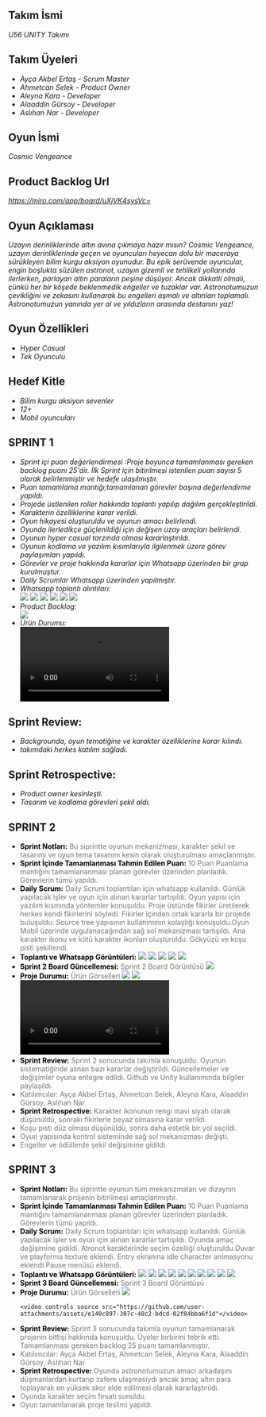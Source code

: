<h2>Takım İsmi</h2>
<p><i>U56 UNITY Takımı</i></p>

<h2>Takım Üyeleri</h2>
<ul>
  <li><i>Ayça Akbel Ertaş - Scrum Master</i></li>
  <li><i>Ahmetcan Selek - Product Owner</i></li>
  <li><i>Aleyna Kara - Developer</i></li>
  <li><i>Alaaddin Gürsoy - Developer</i></li>
  <li><i>Aslıhan Nar - Developer</i></li>
</ul>

<h2>Oyun İsmi</h2>
<p><i>Cosmic Vengeance</i></p>

<h2>Product Backlog Url</h2>
<p><i><a href="https://miro.com/app/board/uXjVK4sysVc=">https://miro.com/app/board/uXjVK4sysVc=</a></i></p>

<h2>Oyun Açıklaması</h2>
<p><i>Uzayın derinliklerinde altın avına çıkmaya hazır mısın?  Cosmic Vengeance, uzayın derinliklerinde geçen ve oyuncuları heyecan dolu bir maceraya sürükleyen bilim kurgu aksiyon oyunudur. Bu epik serüvende oyuncular, engin boşlukta süzülen astronot, uzayın gizemli ve tehlikeli yollarında ilerlerken, parlayan altın paraların peşine düşüyor. Ancak dikkatli olmalı, çünkü her bir köşede beklenmedik engeller ve tuzaklar var. Astronotumuzun çevikliğini ve zekasını kullanarak bu engelleri aşmalı ve altınları toplamalı. Astronotumuzun yanında yer al ve yıldızların arasında destanını yaz!</i></p>

<h2>Oyun Özellikleri</h2>
<ul>
  <li><i>Hyper Casual</i></li>
  <li><i>Tek Oyunculu</i></li>
</ul>

<h2>Hedef Kitle</h2>
<ul>
  <li><i>Bilim kurgu aksiyon sevenler</i></li>
  <li><i>12+</i></li>
  <li><i>Mobil oyuncuları</i></li>
</ul>

<h2>SPRINT 1</h2>
<ul>
  <li><i>Sprint içi puan değerlendirmesi :Proje boyunca tamamlanması gereken backlog puanı 25'dir. İlk Sprint için bitirilmesi istenilen puan sayısı 5 olarak belirlenmiştir ve hedefe ulaşılmıştır. </i></li>
  <li><i>Puan tamamlama mantığı;tamamlanan görevler başına değerlendirme yapıldı.</i></li>
  <li><i>Projede üstlenilen roller hakkında toplantı yapılıp dağılım gerçekleştirildi.</i></li>
  <li><i>Karakterin özelliklerine karar verildi.</i></li>
  <li><i>Oyun hikayesi oluşturuldu ve oyunun amacı belirlendi.</i></li>
  <li><i>Oyunda ilerledikçe güçlenildiği için değişen uzay araçları belirlendi.</i></li>
  <li><i>Oyunun hyper casual tarzında olması kararlaştırıldı.</i></li>
  <li><i>Oyunun kodlama ve yazılım kısımlarıyla ilgilenmek üzere görev paylaşımları yapıldı.</i></li>
  <li><i>Görevler ve proje hakkında kararlar için Whatsapp üzerinden bir grup kurulmuştur.</i></li>
  <li><i>Daily Scrumlar Whatsapp üzerinden yapılmıştır.</i>
  <li><i>Whatsapp toplantı alıntıları: </i></li>
  <img src="https://github.com/CaramelMisto/OUA-GROUP-56/assets/138470955/798e08cd-59b7-400f-9ade-f5d5bfd5e4f8" width="auto">
  <img src="https://github.com/CaramelMisto/OUA-GROUP-56/assets/138470955/25321651-fdec-4e7f-ab3e-df42f15f3ad5" width="auto">
  <img src="https://github.com/CaramelMisto/OUA-GROUP-56/assets/138470955/bb0e31a5-7d4b-4687-bd03-e4f2860ac435" width="auto">
  <img src="https://github.com/CaramelMisto/OUA-GROUP-56/assets/138470955/1f438189-72f0-4f6e-a78c-667d71411081" width="auto">
  <img src="https://github.com/CaramelMisto/OUA-GROUP-56/assets/138470955/9157b5db-8025-417c-ab15-4ca3abfd5972" width="auto">
  <img src="https://github.com/CaramelMisto/OUA-GROUP-56/assets/138470955/02630460-8a83-49e4-a038-8936866d7e52" width="auto">
  <li><i>Product Backlog: </i></li>
  <img src="https://github.com/CaramelMisto/OUA-GROUP-56/assets/138470955/56fef4bc-01ce-4559-9a70-54780c8b3e6a" width="auto">

  <li><i>Ürün Durumu: </i></li>
  <video controls source src="https://github.com/CaramelMisto/OUA-GROUP-56/assets/138470955/65fb75b2-2c21-4338-b3e6-3b773899af59"</video>
  <img src="https://github.com/CaramelMisto/OUA-GROUP-56/assets/138470955/08f420c7-7b6f-4392-aa72-2d5261e79083" width="auto">
  </ul>
    
  <h2>Sprint Review:</h2>
<ul>
  <li><i>Backgrounda, oyun tematiğine ve karakter özelliklerine karar kılındı. </i></li>
  <li><i>takımdaki herkes katılım sağladı. </i></li>
</ul>

  <h2>Sprint Retrospective:</h2>
  <ul>
  <li><i>Product owner kesinleşti. </i></li>
  <li><i>Tasarım ve kodlama görevleri şekil aldı. </i></li>
  </ul>

<h2>SPRINT 2</h2>
<ul>
  <li>
    <strong style="color: #000000;">Sprint Notları:</strong>
    <span style="color: #777777;">Bu siprintte oyunun mekanizması, karakter şekil ve tasarımı ve oyun tema tasarımı kesin olarak oluşturulması amaçlanmıştır.</span>
  </li>
  <li>
    <strong style="color: #000000;">Sprint İçinde Tamamlanması Tahmin Edilen Puan:</strong>
    <span style="color: #777777;">10 Puan</span>
    <span style="color: #777777;">Puanlama mantığını tamamlananması planan görevler üzerinden planladık. Görevlerin tümü yapıldı.</span>
  </li>
  <li><strong style="color: #000000;">Daily Scrum:</strong>
    <span style="color: #777777;">Daily Scrum toplantıları için whatsapp kullanıldı. Günlük yapılacak işler ve oyun için alınan kararlar tartışıldı. Oyun yapısı için yazılım kısmında yöntemler konuşuldu. Proje üstünde fikirler üretilerek herkes kendi fikirlerini söyledi. Fikirler içinden ortak kararla bir projede buluşuldu. Source tree yapısının kullanımının kolaylığı konuşuldu.Oyun Mobil üzerinde uygulanacağından sağ sol mekanizması tartışıldı. Ana karakter ikonu ve kötü karakter ikonları oluşturuldu. Gökyüzü ve koşu pisti şekillendi.</span> </li>
  <li>  
  <strong style="color: #000000;">Toplantı ve Whatsapp Görüntüleri:</strong>
  <img src="https://github.com/user-attachments/assets/83d5993d-6d56-442b-b3d3-8a7d6a62cc66" width="auto">
  <img src="https://github.com/user-attachments/assets/dc64d559-ae66-4e2d-b0d0-73e31266f8d7" width="auto">
  <img src="https://github.com/user-attachments/assets/741ad090-8344-48ef-9a86-8de472909287" width="auto">
  <img src="https://github.com/user-attachments/assets/8f62642d-2dbb-48fa-b8ff-dcb0b8c5f54d" width="auto">
  <img src="https://github.com/user-attachments/assets/b31b3127-3368-4953-a3ba-c4bc25d4f6ed" width="auto">  
</li>
   <li>
    <strong style="color: #000000;">Sprint 2 Board Güncellemesi:</strong>
    <span style="color: #777777;">Sprint 2 Board Görüntüsü</span>
    <img src="https://github.com/user-attachments/assets/b22580f6-ee41-42f8-8325-69dfc8b61eaf" width="auto">  
  </li>
  <li>
    <strong style="color: #000000;">Proje Durumu:</strong>
    <span style="color: #777777;">Ürün Görselleri</span>
    <img src="https://github.com/user-attachments/assets/120729e6-f541-49ea-8a0c-9eb9ec7241c4"= width="auto">
    <img src="https://github.com/user-attachments/assets/e472001a-4eea-446f-9e36-ab32da63fd7d"width="auto">  
    <video controls source src="https://github.com/user-attachments/assets/93e3422e-d4a7-41c2-8c37-0b4d5618f72d"</video>
  </li>
     <li>
    <strong style="color: #000000;">Sprint Review:</strong>
    <span style="color: #777777;"> Sprint 2 sonucunda takımla konuşuldu. Oyunun sistematiğinde alınan bazı kararlar değiştirildi. Güncellemeler ve değişimler oyuna entegre edildi. Github ve Unity kullanımında bilgiler paylaşıldı.</span>
    <li><span style="color: #777777;">Katılımcılar: Ayça Akbel Ertaş, Ahmetcan Selek, Aleyna Kara, Alaaddin Gürsoy, Aslıhan Nar</span></li>   
  </li>
   </li>
     <li>
    <strong style="color: #000000;">Sprint Retrospective:</strong>
    <span style="color: #777777;"> Karakter ikonunun rengi mavi siyah olarak düşünüldü, sonraki fikirlerle beyaz olmasına karar verildi. </span>
    <li><span style="color: #777777;">Koşu pisti düz olması düşünüldü, sonra daha estetik bir yol seçildi.</span></li> 
    <li><span style="color: #777777;">Oyun yapısında kontrol sisteminde sağ sol mekanizması değişti.</span></li> 
    <li><span style="color: #777777;">Engeller ve ödüllerde şekil değişimine gidildi.</span></li> 
  </li>
</ul>

<h2>SPRINT 3</h2>
<ul>
  <li>
    <strong style="color: #000000;">Sprint Notları:</strong>
    <span style="color: #777777;">Bu siprintte oyunun tüm mekanizmaları ve dizaynın tamamlanarak projenin bitirilmesi amaçlanmıştır.</span>
  </li>
  <li>
    <strong style="color: #000000;">Sprint İçinde Tamamlanması Tahmin Edilen Puan:</strong>
    <span style="color: #777777;">10 Puan</span>
    <span style="color: #777777;">Puanlama mantığını tamamlananması planan görevler üzerinden planladık. Görevlerin tümü yapıldı.</span>
  </li>
  <li><strong style="color: #000000;">Daily Scrum:</strong>
    <span style="color: #777777;">Daily Scrum toplantıları için whatsapp kullanıldı. Günlük yapılacak işler ve oyun için alınan kararlar tartışıldı. Oyunda amaç değişimine gidildi. Atronot karakterinde seçim özelliği oluşturuldu.Duvar ve playforma texture eklendi. Entry ekranına ıdle character animasyonu eklendi.Pause menüsü eklendi.</span> </li>
  <li>  
  <strong style="color: #000000;">Toplantı ve Whatsapp Görüntüleri:</strong>
  <img src="https://github.com/user-attachments/assets/eb517445-c939-49f4-ad80-d83e21d938de" width="auto">
  <img src="https://github.com/user-attachments/assets/2b48fdf4-bfbe-4bc1-9b78-ff861304a3e3" width="auto">
  <img src="https://github.com/user-attachments/assets/5bfa5712-2c82-4d15-80e2-1730aaaa29e7" width="auto">
  <img src="https://github.com/user-attachments/assets/676491b2-3239-4912-9916-3bbde460fea7" width="auto">
  <img src="https://github.com/user-attachments/assets/e8f682ce-9fda-4e81-9e75-2d572acd6025" width="auto">   <img src="https://github.com/user-attachments/assets/bb5001dc-d910-4311-b19f-503788acd40b" width="auto">
  <img src="https://github.com/user-attachments/assets/80abf823-c1a7-4c27-9872-7e32754a1210" width="auto">
  <img src="https://github.com/user-attachments/assets/3e1da7e7-a861-482a-ab84-dc5541c6441e" width="auto">
  <img src="https://github.com/user-attachments/assets/778a0af6-6d40-4e8e-9cbc-367a4a377b39" width="auto">
  <img src="https://github.com/user-attachments/assets/62836473-c179-4fa0-a4df-b5956db74e45" width="auto">
</li>
   <li>
    <strong style="color: #000000;">Sprint 3 Board Güncellemesi:</strong>
    <span style="color: #777777;">Sprint 3 Board Görüntüsü</span>
    <img src="" width="auto">  
  </li>
  <li>
    <strong style="color: #000000;">Proje Durumu:</strong>
    <span style="color: #777777;">Ürün Görselleri</span>
    <img src="https://github.com/user-attachments/assets/e12a01d0-d07b-4748-b60a-7a2b2e920fa7"= width="auto">
    
    <video controls source src="https://github.com/user-attachments/assets/e140c897-307c-48c2-bdcd-02f84bba6f1d"</video>
  </li>
     <li>
    <strong style="color: #000000;">Sprint Review:</strong>
    <span style="color: #777777;"> Sprint 3 sonucunda takımla oyunun tamamlanarak projenin bittişi hakkında konuşuldu. Üyeler birbirini tebrik etti.</span>
    <span style="color: #777777;"> Tamamlanması gereken backlog 25 puanı tamamlanmıştır.</span>  
    <li><span style="color: #777777;">Katılımcılar: Ayça Akbel Ertaş, Ahmetcan Selek, Aleyna Kara, Alaaddin Gürsoy, Aslıhan Nar</span></li>   
  </li>
   </li>
     <li>
    <strong style="color: #000000;">Sprint Retrospective:</strong>
    <span style="color: #777777;"> Oyunda astronotumuzun amacı arkadaşını düşmanlardan kurtarıp zafere ulaşmasıydı ancak amaç altın para toplayarak en yüksek skor elde edilmesi olarak kararlaştırıldı.  </span>
    <li><span style="color: #777777;">Oyunda karakter seçim fırsatı sunuldu.</span></li> 
    <li><span style="color: #777777;">Oyun tamamlanarak proje teslimi yapıldı.</span></li> 
  </li>
</ul>
